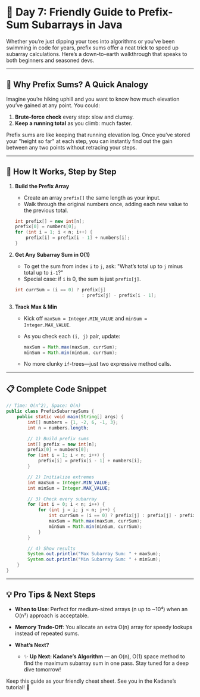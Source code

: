 # 📘 Day 7: Friendly Guide to Prefix-Sum Subarrays in Java

Whether you’re just dipping your toes into algorithms or you’ve been swimming in code for years, prefix sums offer a neat trick to speed up subarray calculations. Here’s a down-to-earth walkthrough that speaks to both beginners and seasoned devs.

---

## 🌟 Why Prefix Sums? A Quick Analogy

Imagine you’re hiking uphill and you want to know how much elevation you’ve gained at any point. You could:

1. **Brute-force check** every step: slow and clumsy.
2. **Keep a running total** as you climb: much faster.

Prefix sums are like keeping that running elevation log. Once you’ve stored your "height so far" at each step, you can instantly find out the gain between any two points without retracing your steps.

---

## 🚀 How It Works, Step by Step

1. **Build the Prefix Array**

   * Create an array `prefix[]` the same length as your input.
   * Walk through the original numbers once, adding each new value to the previous total.

   ```java
   int prefix[] = new int[n];
   prefix[0] = numbers[0];
   for (int i = 1; i < n; i++) {
       prefix[i] = prefix[i - 1] + numbers[i];
   }
   ```

2. **Get Any Subarray Sum in O(1)**

   * To get the sum from index `i` to `j`, ask: "What’s total up to `j` minus total up to `i-1`?"
   * Special case: if `i` is 0, the sum is just `prefix[j]`.

   ```java
   int currSum = (i == 0) ? prefix[j]
                            : prefix[j] - prefix[i - 1];
   ```

3. **Track Max & Min**

   * Kick off `maxSum = Integer.MIN_VALUE` and `minSum = Integer.MAX_VALUE`.
   * As you check each `(i, j)` pair, update:

     ```java
     maxSum = Math.max(maxSum, currSum);
     minSum = Math.min(minSum, currSum);
     ```
   * No more clunky `if`-trees—just two expressive method calls.

---

## 📋 Complete Code Snippet

```java
// Time: O(n^2), Space: O(n)
public class PrefixSubarraySums {
    public static void main(String[] args) {
        int[] numbers = {1, -2, 6, -1, 3};
        int n = numbers.length;

        // 1) Build prefix sums
        int[] prefix = new int[n];
        prefix[0] = numbers[0];
        for (int i = 1; i < n; i++) {
            prefix[i] = prefix[i - 1] + numbers[i];
        }

        // 2) Initialize extremes
        int maxSum = Integer.MIN_VALUE;
        int minSum = Integer.MAX_VALUE;

        // 3) Check every subarray
        for (int i = 0; i < n; i++) {
            for (int j = i; j < n; j++) {
                int currSum = (i == 0) ? prefix[j] : prefix[j] - prefix[i - 1];
                maxSum = Math.max(maxSum, currSum);
                minSum = Math.min(minSum, currSum);
            }
        }

        // 4) Show results
        System.out.println("Max Subarray Sum: " + maxSum);
        System.out.println("Min Subarray Sum: " + minSum);
    }
}
```

---

## 💡 Pro Tips & Next Steps

* **When to Use**: Perfect for medium-sized arrays (n up to \~10⁴) when an O(n²) approach is acceptable.
* **Memory Trade-Off**: You allocate an extra O(n) array for speedy lookups instead of repeated sums.
* **What’s Next?**

  * ✨ **Up Next: Kadane’s Algorithm** — an O(n), O(1) space method to find the maximum subarray sum in one pass. Stay tuned for a deep dive tomorrow!

Keep this guide as your friendly cheat sheet. See you in the Kadane’s tutorial! 🚀
